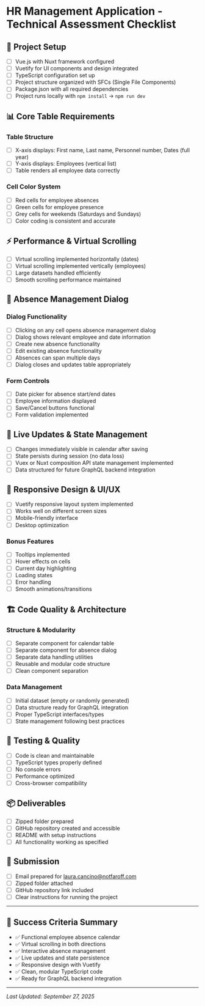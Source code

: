 # HR Management Application - Technical Assessment Checklist

## 🚀 Project Setup
- [ ] Vue.js with Nuxt framework configured
- [ ] Vuetify for UI components and design integrated
- [ ] TypeScript configuration set up
- [ ] Project structure organized with SFCs (Single File Components)
- [ ] Package.json with all required dependencies
- [ ] Project runs locally with `npm install` → `npm run dev`

## 📊 Core Table Requirements

### Table Structure
- [ ] X-axis displays: First name, Last name, Personnel number, Dates (full year)
- [ ] Y-axis displays: Employees (vertical list)
- [ ] Table renders all employee data correctly

### Cell Color System
- [ ] Red cells for employee absences
- [ ] Green cells for employee presence
- [ ] Grey cells for weekends (Saturdays and Sundays)
- [ ] Color coding is consistent and accurate

## ⚡ Performance & Virtual Scrolling
- [ ] Virtual scrolling implemented horizontally (dates)
- [ ] Virtual scrolling implemented vertically (employees)
- [ ] Large datasets handled efficiently
- [ ] Smooth scrolling performance maintained

## 🎯 Absence Management Dialog

### Dialog Functionality
- [ ] Clicking on any cell opens absence management dialog
- [ ] Dialog shows relevant employee and date information
- [ ] Create new absence functionality
- [ ] Edit existing absence functionality
- [ ] Absences can span multiple days
- [ ] Dialog closes and updates table appropriately

### Form Controls
- [ ] Date picker for absence start/end dates
- [ ] Employee information displayed
- [ ] Save/Cancel buttons functional
- [ ] Form validation implemented

## 🔄 Live Updates & State Management
- [ ] Changes immediately visible in calendar after saving
- [ ] State persists during session (no data loss)
- [ ] Vuex or Nuxt composition API state management implemented
- [ ] Data structured for future GraphQL backend integration

## 📱 Responsive Design & UI/UX
- [ ] Vuetify responsive layout system implemented
- [ ] Works well on different screen sizes
- [ ] Mobile-friendly interface
- [ ] Desktop optimization

### Bonus Features
- [ ] Tooltips implemented
- [ ] Hover effects on cells
- [ ] Current day highlighting
- [ ] Loading states
- [ ] Error handling
- [ ] Smooth animations/transitions

## 🏗️ Code Quality & Architecture

### Structure & Modularity
- [ ] Separate component for calendar table
- [ ] Separate component for absence dialog
- [ ] Separate data handling utilities
- [ ] Reusable and modular code structure
- [ ] Clean component separation

### Data Management
- [ ] Initial dataset (empty or randomly generated)
- [ ] Data structure ready for GraphQL integration
- [ ] Proper TypeScript interfaces/types
- [ ] State management following best practices

## 🧪 Testing & Quality
- [ ] Code is clean and maintainable
- [ ] TypeScript types properly defined
- [ ] No console errors
- [ ] Performance optimized
- [ ] Cross-browser compatibility

## 📦 Deliverables
- [ ] Zipped folder prepared
- [ ] GitHub repository created and accessible
- [ ] README with setup instructions
- [ ] All functionality working as specified

## 📧 Submission
- [ ] Email prepared for laura.cancino@notfaroff.com
- [ ] Zipped folder attached
- [ ] GitHub repository link included
- [ ] Clear instructions for running the project

---

## 🎯 Success Criteria Summary
- ✅ Functional employee absence calendar
- ✅ Virtual scrolling in both directions
- ✅ Interactive absence management
- ✅ Live updates and state persistence
- ✅ Responsive design with Vuetify
- ✅ Clean, modular TypeScript code
- ✅ Ready for GraphQL backend integration

---

*Last Updated: September 27, 2025*
